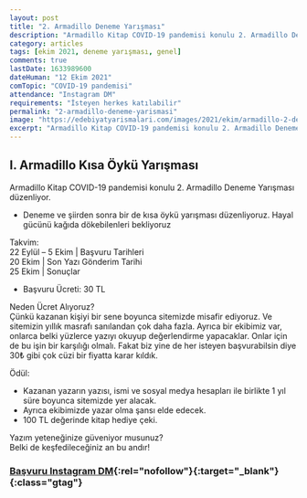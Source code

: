 ```yaml
---
layout: post
title: "2. Armadillo Deneme Yarışması"
description: "Armadillo Kitap COVID-19 pandemisi konulu 2. Armadillo Deneme Yarışması düzenliyor."
category: articles
tags: [ekim 2021, deneme yarışması, genel]
comments: true
lastDate: 1633989600 
dateHuman: "12 Ekim 2021"
comTopic: "COVID-19 pandemisi"
attendance: "Instagram DM"
requirements: "İsteyen herkes katılabilir"
permalink: "2-armadillo-deneme-yarismasi"
image: "https://edebiyatyarismalari.com/images/2021/ekim/armadillo-2-deneme-yarismasi.jpg"
excerpt: "Armadillo Kitap COVID-19 pandemisi konulu 2. Armadillo Deneme Yarışması düzenliyor."
---
```


## I. Armadillo Kısa Öykü Yarışması

Armadillo Kitap COVID-19 pandemisi konulu 2. Armadillo Deneme Yarışması düzenliyor.  
- Deneme ve şiirden sonra bir de kısa öykü yarışması düzenliyoruz. Hayal gücünü kağıda dökebilenleri bekliyoruz

Takvim:  
22 Eylül – 5 Ekim | Başvuru Tarihleri  
20 Ekim | Son Yazı Gönderim Tarihi  
25 Ekim | Sonuçlar  

- Başvuru Ücreti: 30 TL

Neden Ücret Alıyoruz?  
Çünkü kazanan kişiyi bir sene boyunca sitemizde misafir ediyoruz. Ve sitemizin yıllık masrafı sanılandan çok daha fazla. Ayrıca bir ekibimiz var, onlarca belki yüzlerce yazıyı okuyup değerlendirme yapacaklar. Onlar için de bu işin bir karşılığı olmalı. Fakat biz yine de her isteyen başvurabilsin diye 30₺ gibi çok cüzi bir fiyatta karar kıldık.  

Ödül:  
- Kazanan yazarın yazısı, ismi ve sosyal medya hesapları ile birlikte 1 yıl süre boyunca sitemizde yer alacak.
- Ayrıca ekibimizde yazar olma şansı elde edecek.
- 100 TL değerinde kitap hediye çeki.

Yazım yeteneğinize güveniyor musunuz?  
Belki de keşfedileceğiniz an bu andır!  

### [Başvuru Instagram DM](https://www.instagram.com/armadillokitap/){:rel="nofollow"}{:target="_blank"}{:class="gtag"}